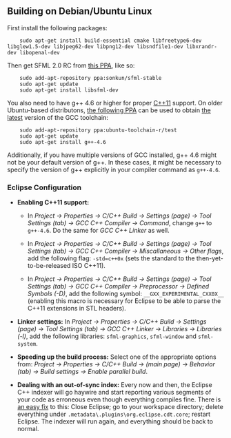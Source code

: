 Building on Debian/Ubuntu Linux
--------------------------------
First install the following packages:

        sudo apt-get install build-essential cmake libfreetype6-dev libglew1.5-dev libjpeg62-dev libpng12-dev libsndfile1-dev libxrandr-dev libopenal-dev

Then get SFML 2.0 RC from [this PPA](https://launchpad.net/~sonkun/+archive/sfml-stable), like so:

        sudo add-apt-repository ppa:sonkun/sfml-stable
        sudo apt-get update
        sudo apt-get install libsfml-dev

You also need to have g++ 4.6 or higher for proper [C++11](http://en.wikipedia.org/wiki/C++11) support. On older Ubuntu-based distributons, [the following PPA](https://launchpad.net/~ubuntu-toolchain-r/+archive/test) can be used to obtain [the latest](http://askubuntu.com/questions/61254/how-to-update-gcc-to-the-latest-versionin-this-case-4-7-in-ubuntu-10-04) version of the GCC toolchain:

        sudo add-apt-repository ppa:ubuntu-toolchain-r/test
        sudo apt-get update
        sudo apt-get install g++-4.6

Additionally, if you have multiple versions of GCC installed, g++ 4.6 might not be your default version of g++. In these cases, it might be necessary to specify the version of g++ explicitly in your compiler command as `g++-4.6`.

### Eclipse Configuration

- **Enabling C++11 support:**

	- In *Project -> Properties -> C/C++ Build -> Settings (page) -> Tool Settings (tab) -> GCC C++ Compiler -> Command*, change `g++` to `g++-4.6`. Do the same for *GCC C++ Linker* as well.

	- In *Project -> Properties -> C/C++ Build -> Settings (page) -> Tool Settings (tab) -> GCC C++ Compiler -> Miscallaneous -> Other flags*, add the following flag: `-std=c++0x` (sets the standard to the then-yet-to-be-released ISO C++11).

	- In *Project -> Properties -> C/C++ Build -> Settings (page) -> Tool Settings (tab) -> GCC C++ Compiler -> Preprocessor -> Defined Symbols (-D)*, add the following symbol: `__GXX_EXPERIMENTAL_CXX0X__` (enabling this macro is necessary for Eclipse to be able to parse the C++11 extensions in STL headers).

- **Linker settings:** In *Project -> Properties -> C/C++ Build -> Settings (page) -> Tool Settings (tab) -> GCC C++ Linker -> Libraries -> Libraries (-l)*, add the following libraries: `sfml-graphics`, `sfml-window` and `sfml-system`.

- **Speeding up the build process:** Select one of the appropriate options from: *Project -> Properties -> C/C++ Build -> (main page) -> Behavior (tab) -> Build settings -> Enable parallel build*.

- **Dealing with an out-of-sync index:** Every now and then, the Eclipse C++ indexer will go haywire and start reporting various segments of your code as erroneous even though everything compiles fine. There is [an easy fix](http://stackoverflow.com/a/3040761) to this: Close Eclipse; go to your workspace directory; delete everything under `.metadata\.plugins\org.eclipse.cdt.core`; restart Eclipse. The indexer will run again, and everything should be back to normal.
